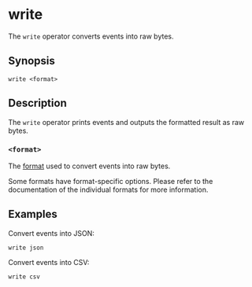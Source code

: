 # write

The `write` operator converts events into raw bytes.

## Synopsis

```
write <format>
```

## Description

The `write` operator prints events and outputs the formatted result as raw
bytes.

### `<format>`

The [format](../formats.md) used to convert events into raw bytes.

Some formats have format-specific options. Please refer to the documentation of
the individual formats for more information.

## Examples

Convert events into JSON:

```
write json
```

Convert events into CSV:

```
write csv
```
